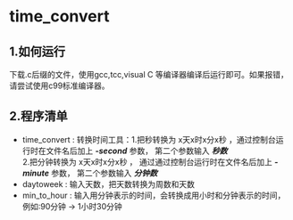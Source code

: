 # time_convert
## 1.如何运行
下载.c后缀的文件，使用gcc,tcc,visual C 等编译器编译后运行即可。如果报错，请尝试使用c99标准编译器。
## 2.程序清单
- time_convert : 转换时间工具：1.把秒转换为 x天x时x分x秒  ，通过控制台运行时在文件名后加上 ***-second*** 参数， 第二个参数输入 ***秒数***  
                               2.把分钟转换为 x天x时x分x秒 ， 通过通过控制台运行时在文件名后加上 ***-minute*** 参数， 第二个参数输入 ***分钟数***
- daytoweek : 输入天数，把天数转换为周数和天数
- min_to_hour : 输入用分钟表示的时间，会转换成用小时和分钟表示的时间，例如:90分钟 → 1小时30分钟 
  
  
